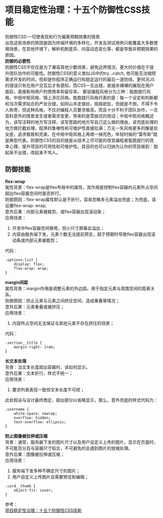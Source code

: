 # 项目稳定性治理：十五个防御性CSS技能
防御性CSS:一切使表现和行为偏离预期效果的情景.  
出现这些场景的原因是因为终端环境的多样化，开发及测试用例只能覆盖大多数使用场景，在其他环境下，解析机制差异、内容动态变化等，都是导致非预期效果的原因。  
**防御的必要性**  
防御性CSS不仅仅是为了兼容其他少数场景，避免边界情况，更大的价值在于提升团队协作的可能性。防御性CSS的意义类似JS中的try...catch, 他可能无法缩短需求开发的时间，但却是你程序正确运行和稳定运行的最后一道防线，更何况JS的错误只有在用户交互后才有感知，而CSS一旦出错，直接赤裸裸的展现在用户面前，直接影响用户的使用率和留存率。
都说编程风格分为三种：能跑就行风格、中规中矩风格、锦上添花风格。能跑就行风格代表的是：每一个设定和判断都和当次需求贴合的严丝合缝，如同山羊走钢丝，摇摇欲坠，但就是不倒，不得不令人称奇，但这种风格，不仅对编程人员要求极高，而且十分不利于团队协作，一旦意料意外的情景发生或者需求变更，带来的是雪崩式的改动；中规中矩风格概述为，该写注释的地方写注释，该写思路的地方写自己这么做的理由，该兜底处理的地方做拦截处理，程序的鲁棒性和可维护性直接拉满；万无一失风格更多的像是处女座，追求极致和完美，在中规中矩风格上再增一抹亮色，年轻时候的“雷布斯”就是典型代表。防御性CSS的目的就是从技术上尽可能的改变编程者能跑就行的侥幸心理，提升项目的可用性和可维护性。其目的也可以归纳为让你的项目做到：跑起来不出错，改起来不骂人。  
## 防御技能
**flex-wrap**  
属性背景：flex-wrap是flex布局中的属性，其作用是控制flex容器内元素所占空间超出flex容器空间时是否折行。  
防御原因：flex-wrap属性默认是不折行，容易忽略多元素溢出兜底；为兜底，请设置flex-wrap: wrap;  
意外后果：内部元素被裁剪，或flex容器出现滚动条；  
应用场景：  
1. 开发中flex容器空间够用，但小尺寸屏幕会溢出；
2. 内容由服务端下发，元素个数无法提前预支，超于预期时导致flex容器出现滚动条或内部元素被裁剪；

代码：  
```
.options-list {
    display: flex;
    flex-wrap: wrap;
}
```
**margin间距**  
属性背景：margin作用是调整元素的外边距。用于指定元素与周围空间的距离关系。  
防御原因：防止元素与元素之间挤压空间，造成重叠等情况；  
意外后果：元素重叠或被挤压；  
应用场景：  
1. 内容所占空间无法保证与其他元素不存在挤压的场景；

代码：
```
.section__title {
    margin-right: 1rem;
}
```
**长文本处理**  
背景：当文本长度超出容器时，该如何显示。  
意外后果：文本折行，样式不统一；  
应用场景：  
1. 要求列表表现一致但文本长度不可控；

此处假设与设计最终商定，超出部分以省略显示，那么，意外兜底的样式代码为：  
```
.username {
    white-space: nowrap;
    overflow: hidden;
    text-overflow: ellipsis;
}
```
**防止图像被拉伸或压缩**  
背景：通常，服务器下发的图片尺寸以及用户自定义上传的图片，显示在页面时，不可能百分百与容器尺寸贴合，不可避免的会遇到图片的放缩处理。  
意外后果：图像被拉伸或压缩；  
应用场景：  
1. 服务端下发多种不确定尺寸的图片；
2. 用户自定义上传图片且需要预览和编辑；

```
.card__thumb {
    object-fit: cover;
}
```

参考：  
[项目稳定性治理：十五个防御性CSS技能](https://juejin.cn/post/7068993477312413733?utm_source=gold_browser_extension)